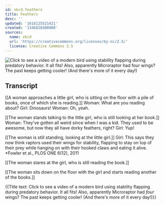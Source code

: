 ```yaml
---
id: xkcd.feathers
title: Feathers
desc: ''
updated: '1616125521421'
created: '1346828400000'
sources:
  name: xkcd
  url: 'https://creativecommons.org/licenses/by-nc/2.5/'
  license: Creative Commons 2.5
---
```

![Click to see a video of a modern bird using stability flapping during predatory behavior. It all fits! Also, apparently Microraptor had *four* wings? The past keeps getting cooler! (And there's more of it every day!)](https://imgs.xkcd.com/comics/feathers.png)

## Transcript
[[A woman approaches a little girl, who is sitting on the floor with a pile of books, once of which she is reading.]]
Woman: What are you reading about?
Girl: Dinosaurs!
Woman: Oh, yeah.

[[The woman stands talking to the little girl, who is still looking at her book.]]
Woman: They've gotten all weird since when I was a kid. They used to be awesome, but now they all have dorky feathers, right?
Girl: Yup!

[[The woman is still standing, looking at the little girl.]]
Girl: This says they now think raptors used their wings for stability, flapping to stay on top of their prey while hanging on with their hooked claws and eating it alive.
*Fowler et al., PLOS ONE 6(12), 2011

[[The woman stares at the girl, who is still reading the book.]]

[[The woman sits down on the floor with the girl and starts reading another of the books.]]

{{Title text: Click to see a video of a modern bird using stability flapping during predatory behavior. It all fits! Also, apparently Microraptor had *four* wings? The past keeps getting cooler! (And there's more of it every day!)}}
